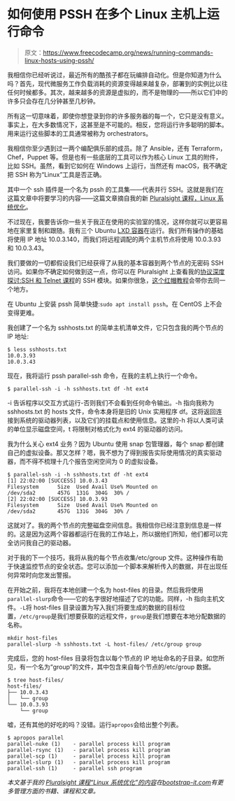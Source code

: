 # 如何使用 PSSH 在多个 Linux 主机上运行命令

> 原文：<https://www.freecodecamp.org/news/running-commands-linux-hosts-using-pssh/>

我相信你已经听说过，最近所有的酷孩子都在玩编排自动化。但是你知道为什么吗？首先，现代微服务工作负载消耗的资源变得越来越复杂，部署到的实例比以往任何时候都多。其次，越来越多的资源是虚拟的，而不是物理的——所以它们中的许多只会存在几分钟甚至几秒钟。

所有这一切意味着，即使你想登录到你的许多服务器的每一个，它只是没有意义。事实上，在大多数情况下，这甚至是不可能的。相反，您将运行许多聪明的脚本。用来运行这些脚本的工具通常被称为 orchestrators。

我相信你至少遇到过一两个编配俱乐部的成员。除了 Ansible，还有 Terraform，Chef，Puppet 等。但是也有一些底层的工具可以作为核心 Linux 工具的附件，比如 SSH。虽然，看到它如何在 Windows 上运行，当然还有 macOS，我不确定把 SSH 称为“Linux”工具是否正确。

其中一个 ssh 插件是一个名为 pssh 的工具集——代表并行 SSH。这就是我们在这篇文章中将要学习的内容——这篇文章摘自我的新 [Pluralsight 课程，Linux 系统优化](https://pluralsight.pxf.io/RqrJb)。

不过现在，我要告诉你一些关于我正在使用的实验室的情况，这样你就可以更容易地在家里复制和跟随。我有三个 Ubuntu [LXD 容器](https://www.freecodecamp.org/news/linux-containers-lxc-lxd/)在运行。我们所有操作的基础将使用 IP 地址 10.0.3.140，而我们将远程调配的两个主机节点将使用 10.0.3.93 和 10.0.3.43。

我们要做的一切都假设我们已经获得了从我的基本容器到两个节点的无密码 SSH 访问。如果你不确定如何做到这一点，你可以在 Pluralsight 上查看我的[协议深度探讨:SSH 和 Telnet 课程](https://pluralsight.pxf.io/9DYVe)的 SSH 模块。如果你很急，[这个红帽教程](https://www.redhat.com/sysadmin/passwordless-ssh)会带你去同一个地方。

在 Ubuntu 上安装 pssh 简单快捷:`sudo apt install pssh`。在 CentOS 上不会变得更难。

我创建了一个名为 sshhosts.txt 的简单主机清单文件，它只包含我的两个节点的 IP 地址:

```
$ less sshhosts.txt
10.0.3.93
10.0.3.43 
```

现在，我将运行 pssh parallel-ssh 命令，在我的主机上执行一个命令。

```
$ parallel-ssh -i -h sshhosts.txt df -ht ext4 
```

-i 告诉程序以交互方式运行-否则我们不会看到任何命令输出。-h 指向我称为 sshhosts.txt 的 hosts 文件，命令本身将是旧的 Unix 实用程序 df。这将返回连接到系统的驱动器列表，以及它们的挂载点和使用信息。这里的-h 将以人类可读的单位显示磁盘空间，t 将限制对格式化为 ext4 的驱动器的访问。

我为什么关心 ext4 业务？因为 Ubuntu 使用 snap 包管理器，每个 snap 都创建自己的虚拟设备。那又怎样？嗯，我不想为了得到报告实际使用情况的真实驱动器，而不得不梳理十几个报告空闲空间为 0 的虚拟设备。

```
$ parallel-ssh -i -h sshhosts.txt df -ht ext4
[1] 22:02:00 [SUCCESS] 10.0.3.43
Filesystem      Size  Used Avail Use% Mounted on
/dev/sda2       457G  131G  304G  30% /
[2] 22:02:00 [SUCCESS] 10.0.3.93
Filesystem      Size  Used Avail Use% Mounted on
/dev/sda2       457G  131G  304G  30% / 
```

这就对了。我的两个节点的完整磁盘空间信息。我相信你已经注意到信息是一样的。这是因为这两个容器都运行在我的工作站上，所以据他们所知，他们都可以完全访问我自己的驱动器。

对于我的下一个技巧，我将从我的每个节点收集/etc/group 文件。这种操作有助于快速监控节点的安全状态。您可以添加一个脚本来解析传入的数据，并在出现任何异常时向您发出警报。

在开始之前，我将在本地创建一个名为 host-files 的目录。然后我将使用`parallel-slurp`命令——它的名字很好地描述了它的功能。同样，-h 指向主机文件。`-L`将 host-files 目录设置为写入我们将要生成的数据的目标位置，`/etc/group`是我们想要获取的远程文件，`group`是我们想要在本地分配数据的名称。

```
mkdir host-files
parallel-slurp -h sshhosts.txt -L host-files/ /etc/group group 
```

完成后，您的 host-files 目录将包含以每个节点的 IP 地址命名的子目录。如您所见，有一个名为“group”的文件，其中包含来自每个节点的/etc/group 数据。

```
$ tree host-files/
host-files/
├── 10.0.3.43
│   └── group
└── 10.0.3.93
    └── group 
```

嘘，还有其他的好吃的吗？没错。运行`apropos`会给出整个列表。

```
$ apropos parallel
parallel-nuke (1)    - parallel process kill program
parallel-rsync (1)   - parallel process kill program
parallel-scp (1)     - parallel process kill program
parallel-slurp (1)   - parallel process kill program
parallel-ssh (1)     - parallel ssh program 
```

*本文基于我的 [Pluralsight 课程“Linux 系统优化”的内容](https://pluralsight.pxf.io/RqrJb)在[bootstrap-it.com](https://bootstrap-it.com)有更多管理方面的书籍、课程和文章。*